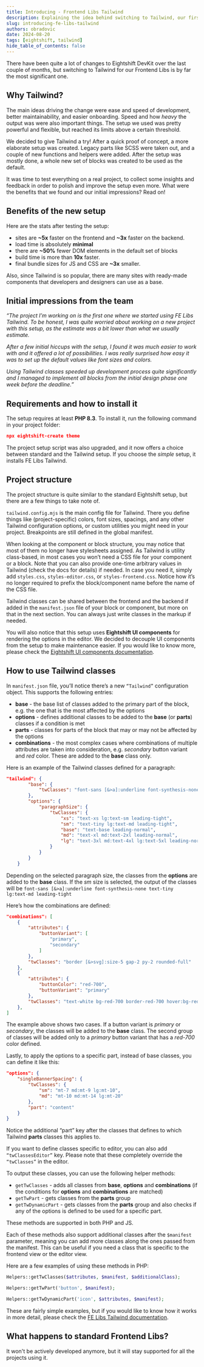 ```yaml
---
title: Introducing - Frontend Libs Tailwind
description: Explaining the idea behind switching to Tailwind, our first impressions and some examples.
slug: introducing-fe-libs-tailwind
authors: obradovic
date: 2024-08-20
tags: [eightshift, tailwind]
hide_table_of_contents: false
---
```


There have been quite a lot of changes to Eightshift DevKit over the last couple of months, but switching to Tailwind for our Frontend Libs is by far the most significant one.
<!--truncate-->

## Why Tailwind?

The main ideas driving the change were ease and speed of development, better maintainability, and easier onboarding. Speed and how _heavy_ the output was were also important things. The setup we used was pretty powerful and flexible, but reached its limits above a certain threshold.

We decided to give Tailwind a try! After a quick proof of concept, a more elaborate setup was created. Legacy parts like SCSS were taken out, and a couple of new functions and helpers were added. After the setup was mostly done, a whole new set of blocks was created to be used as the default.

It was time to test everything on a real project, to collect some insights and feedback in order to polish and improve the setup even more. What were the benefits that we found and our initial impressions? Read on!

## Benefits of the new setup

Here are the stats after testing the setup:

- sites are **~5x** faster on the frontend and **~3x** faster on the backend.
- load time is absolutely **minimal**
- there are **~50%** fewer DOM elements in the default set of blocks
- build time is more than **10x** faster.
- final bundle sizes for JS and CSS are **~3x** smaller.

Also, since Tailwind is so popular, there are many sites with ready-made components that developers and designers can use as a base.

## Initial impressions from the team

_“The project I’m working on is the first one where we started using FE Libs Tailwind. To be honest, I was quite worried about working on a new project with this setup, as the estimate was a bit lower than what we usually estimate._

_After a few initial hiccups with the setup, I found it was much easier to work with and it offered a lot of possibilities. I was really surprised how easy it was to set up the default values like font sizes and colors._

_Using Tailwind classes speeded up development process quite significantly and I managed to implement all blocks from the initial design phase one week before the deadline.”_

## Requirements and how to install it

The setup requires at least **PHP 8.3**. To install it, run the following command in your project folder:

```json
npx eightshift-create theme
```

The project setup script was also upgraded, and it now offers a choice between standard and the Tailwind setup. If you choose the *simple* setup, it installs FE Libs Tailwind.

## Project structure

The project structure is quite similar to the standard Eightshift setup, but there are a few things to take note of.

`tailwind.config.mjs` is the main config file for Tailwind. There you define things like (project-specific) colors, font sizes, spacings, and any other Tailwind configuration options, or custom utilities you might need in your project. Breakpoints are still defined in the global manifest.

When looking at the component or block structure, you may notice that most of them no longer have stylesheets assigned. As Tailwind is utility class-based, in most cases you won’t need a CSS file for your component or a block. 
Note that you can also provide one-time arbitrary values in Tailwind (check the docs for details) if needed. In case you need it, simply add `styles.css`, `styles-editor.css`, or `styles-frontend.css`. Notice how it’s no longer required to prefix the block/component name before the name of the CSS file.

Tailwind classes can be shared between the frontend and the backend if added in the `manifest.json` file of your block or component, but more on that in the next section. You can always just write classes in the markup if needed.

You will also notice that this setup uses **Eightshift UI components** for rendering the options in the editor. We decided to decouple UI components from the setup to make maintenance easier. If you would like to know more, please check the [Eightshift UI components documentation](https://eightshift.com/components/es-ui-components/getting-started).

## How to use Tailwind classes

In `manifest.json` file, you’ll notice there’s a new `“Tailwind”` configuration object.  This supports the following entries:

- **base** - the base list of classes added to the primary part of the block, e.g. the one that is the most affected by the options
- **options** - defines additional classes to be added to the **base** (or **parts**) classes if a condition is met
- **parts** - classes for parts of the block that may or may not be affected by the options
- **combinations** - the most complex cases where combinations of multiple attributes are taken into consideration, e.g. *secondary* button variant and *red* color. These are added to the **base** class only.

Here is an example of the Tailwind classes defined for a paragraph:

```json
"tailwind": {
		"base": {
			"twClasses": "font-sans [&>a]:underline font-synthesis-none"
		},
		"options": {
			"paragraphSize": {
				"twClasses": {
					"xs": "text-xs lg:text-sm leading-tight",
					"sm": "text-tiny lg:text-md leading-tight",
					"base": "text-base leading-normal",
					"md": "text-xl md:text-2xl leading-normal",
					"lg": "text-3xl md:text-4xl lg:text-5xl leading-normal"
				}
			}
		}
	}
```

Depending on the selected paragraph size, the classes from the **options** are added to the **base** class. If the *sm* size is selected, the output of the classes will be `font-sans [&>a]:underline font-synthesis-none text-tiny lg:text-md leading-tight`

Here’s how the combinations are defined:

```json
"combinations": [
	{
		"attributes": {
			"buttonVariant": [
				"primary",
				"secondary"
			]
		},
		"twClasses": "border [&>svg]:size-5 gap-2 py-2 rounded-full"
	},
	{
		"attributes": {
			"buttonColor": "red-700",
			"buttonVariant": "primary"
		},
		"twClasses": "text-white bg-red-700 border-red-700 hover:bg-red-800 hover:border-red-800 disabled:bg-gray-300 disabled:border-gray-300 focus-visible:ring-red-500/30"
	},
]
```

The example above shows two cases. If a button variant is *primary* or *secondary*, the classes will be added to the **base** class. The second group of classes will be added only to a *primary* button variant that has a *red-700* color defined.

Lastly, to apply the options to a specific part, instead of base classes, you can define it like this:

```json
"options": {
	"singleBannerSpacing": {
		"twClasses": {
			"sm": "mt-7 md:mt-9 lg:mt-10",
			"md": "mt-10 md:mt-14 lg:mt-20"
		},
		"part": "content"
	}
}
```

Notice the additional “part” key after the classes that defines to which Tailwind **parts** classes this applies to.

If you want to define classes specific to editor, you can also add `“twClassesEditor”` key. Please note that these completely override the `“twClasses”` in the editor.

To output these classes, you can use the following helper methods:

- `getTwClasses` - adds all classes from **base**, **options** and **combinations** (if the conditions for **options** and **combinations** are matched)
- `getTwPart` - gets classes from the **parts** group
- `getTwDynamicPart` - gets classes from the **parts** group and also checks if any of the options is defined to be used for a specific part.

These methods are supported in both PHP and JS.

Each of these methods also support additional classes after the `$manifest` parameter, meaning you can add more classes along the ones passed from the manifest. This can be useful if you need a class that is specific to the frontend view or the editor view.

Here are a few examples of using these methods in PHP:

```php
Helpers::getTwClasses($attributes, $manifest, $additionalClass);

Helpers::getTwPart('button', $manifest);

Helpers::getTwDynamicPart('icon', $attributes, $manifest);
```

These are fairly simple examples, but if you would like to know how it works in more detail, please check the [FE Libs Tailwind documentation](https://eightshift.com/docs/tailwind/intro).

## What happens to standard Frontend Libs?

It won't be actively developed anymore, but it will stay supported for all the projects using it.
